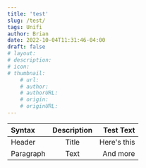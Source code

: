 ```yaml
---
title: 'test'
slug: /test/
tags: Unifi
author: Brian
date: 2022-10-04T11:31:46-04:00
draft: false
# layout: 
# description: 
# icon: 
# thumbnail: 
    # url: 
    # author: 
    # authorURL: 
    # origin: 
    # originURL: 
---
```


| Syntax      | Description | Test Text     |
| :---        |    :----:   |          ---: |
| Header      | Title       | Here's this   |
| Paragraph   | Text        | And more      |